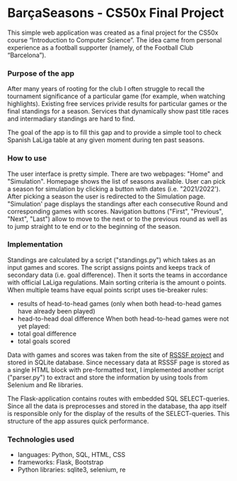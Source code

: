 # BarçaSeasons - CS50x Final Project

This simple web application was created as a final project for the CS50x course “Introduction to Computer Science”.
The idea came from personal experience as a football supporter (namely, of the Football Club “Barcelona”).

### Purpose of the app

After many years of rooting for the club I often struggle to recall the tournament significance of a particular game (for example, when watching highlights).
Existing free services privide results for particular games or the final standings for a season. Services that dynamically show past title races and intermadiary standings
are hard to find.

The goal of the app is to fill this gap and to provide a simple tool to check Spanish LaLiga table at any given moment during ten past seasons.

### How to use

The user interface is pretty simple. There are two webpages: "Home" and "Simulation". Homepage shows the list of seasons available.
User can pick a season for simulation by clicking a button with dates (i.e. "2021/2022'). After picking a season the user is redirected to the Simulation page.
"Simulation' page displays the standings after each consecutive Round and corresponding games with scores. 
Navigation buttons ("First", "Previous", "Next", "Last") allow to move to the next or to the previous round as well as to jump
straight to te end or to the beginning of the season.

### Implementation

Standings are calculated by a script ("standings.py") which takes as an input games and scores. The script assigns points and keeps track of secondary data (i.e. goal difference).
Then it sorts the teams in accordance with official LaLiga regulations. Main sorting criteria is the amount o points. When multiple teams have equal points script uses tie-breaker rules:
- results of head-to-head games (only when both head-to-head games have already been played)
- head-to-head doal difference
When both head-to-head games were not yet played:
- total goal difference
- total goals scored

Data with games and scores was taken from the site of [RSSSF project](http://www.rsssf.com/) and stored in SQLite database.
Since necessary data at RSSSF page is stored as a single HTML block with pre-formatted text, I implemented another script ("parser.py")
to extract and store the information by using tools from Selenium and Re libraries.

The Flask-application contains routes with embedded SQL SELECT-queries. Since all the data is preprocesses and stored in the database, tha app itself is responsible
only for the display of the results of the SELECT-queries. This structure of the app assures quick performance.

### Technologies used

- languages: Python, SQL, HTML, CSS
- frameworks: Flask, Bootstrap
- Python libraries: sqlite3, selenium, re
